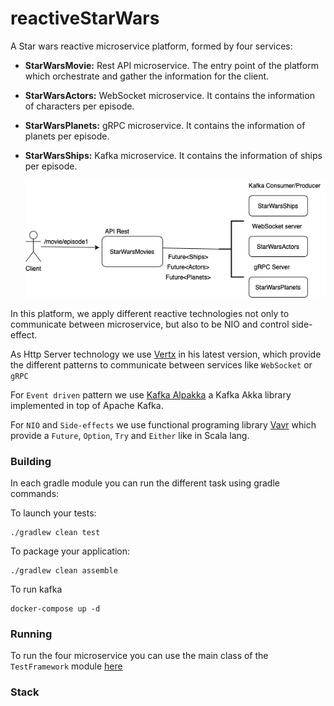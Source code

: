 # reactiveStarWars

A Star wars reactive microservice platform, formed by four services:
* **StarWarsMovie:** Rest API microservice. The entry point of the platform which orchestrate and gather the information for the client.
* **StarWarsActors:** WebSocket microservice. It contains the information of characters per episode.
* **StarWarsPlanets:** gRPC microservice. It contains the information of planets per episode.
* **StarWarsShips:** Kafka microservice. It contains the information of ships per episode.
 
    ![My image](img/starWars.png)

In this platform, we apply different reactive technologies not only to communicate between microservice,
but also to be NIO and control side-effect.

As Http Server technology we use [Vertx](https://vertx.io) in his latest version, which provide the different patterns to
communicate between services like ````WebSocket```` or ```gRPC```

For ````Event driven```` pattern we use  [Kafka Alpakka](https://doc.akka.io/docs/alpakka-kafka/current/home.html) a Kafka
 Akka library implemented in top of Apache Kafka.

For ```NIO``` and ```Side-effects```  we use functional programing library [Vavr](https://www.vavr.io) 
which provide a ```Future```, ```Option```, ```Try``` and ```Either``` like in Scala lang.

### Building

In each gradle module you can run the different task using gradle commands:

To launch your tests:
```
./gradlew clean test
```

To package your application:
```
./gradlew clean assemble
```

To run kafka

````
docker-compose up -d
````

### Running

To run the four microservice you can use the main class of the ```TestFramework``` module 
[here](TestFramework/src/main/java/com/politrons/main/startWarsPlatformMain.java)

### Stack

